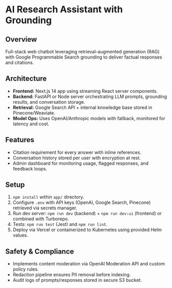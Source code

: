 # AI Research Assistant with Grounding

## Overview
Full-stack web chatbot leveraging retrieval-augmented generation (RAG) with Google Programmable Search grounding to deliver factual responses and citations.

## Architecture
- **Frontend:** Next.js 14 app using streaming React server components.
- **Backend:** FastAPI or Node server orchestrating LLM prompts, grounding results, and conversation storage.
- **Retrieval:** Google Search API + internal knowledge base stored in Pinecone/Weaviate.
- **Model Ops:** Uses OpenAI/Anthropic models with fallback, monitored for latency and cost.

## Features
- Citation requirement for every answer with inline references.
- Conversation history stored per user with encryption at rest.
- Admin dashboard for monitoring usage, flagged responses, and feedback loops.

## Setup
1. `npm install` within `app/` directory.
2. Configure `.env` with API keys (OpenAI, Google Search, Pinecone) retrieved via secrets manager.
3. Run dev server: `npm run dev` (backend) + `npm run dev:ui` (frontend) or combined with Turborepo.
4. Tests: `npm run test` (Jest) and `npm run lint`.
5. Deploy via Vercel or containerized to Kubernetes using provided Helm values.

## Safety & Compliance
- Implements content moderation via OpenAI Moderation API and custom policy rules.
- Redaction pipeline ensures PII removal before indexing.
- Audit logs of prompts/responses stored in secure S3 bucket.


